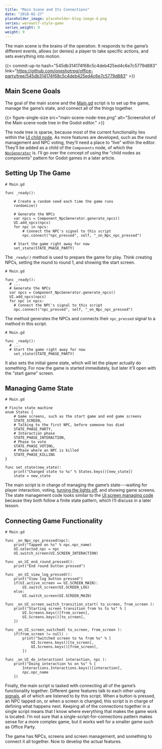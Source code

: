 ```yaml
---
title: "Main Scene and Its Connections"
date: "2018-02-27"
placeholder_image: placeholder-blog-image-4.png
series: werewolf-style-game
series_weight: 9
weight: 9
---
```


The main scene is the brains of the operation. It responds to the game’s different events, allows (or denies) a player to take specific actions, and sets everything into motion.<!--more-->

{{< commit-up-to hash="545db314174f68c5c4deb425ed4c6e7c5779d883" link="https://github.com/oneshotrpg/office-party/tree/545db314174f68c5c4deb425ed4c6e7c5779d883" >}}

## Main Scene Goals
The goal of the main scene and the [Main.gd](https://github.com/oneshotrpg/office-party/blob/545db314174f68c5c4deb425ed4c6e7c5779d883/game/Main.gd) script is to set up the game, manage the game’s state, and connect all of the things together.

{{< figure-single-size src="main-scene-node-tree.png" alt="Screenshot of the Main scene node tree in the Godot editor." >}}

The node tree is sparse, because most of the current functionality lies within the [UI child node](/tutorial/werewolf-style-game/placeholder-ui/). As more features are developed, such as the round management and NPC voting, they’ll need a place to “live” within the editor. They’ll be added as a child of the `Components` node, of which the [`NpcGenerator`](/tutorial/werewolf-style-game/npc-nodes/#npc-generator) is. I’ll go over the concept of using the "child nodes as components" pattern for Godot games in a later article.

## Setting Up The Game
```gdscript
# Main.gd

func _ready():

	# Create a random seed each time the game runs
	randomize()

	# Generate the NPCs
	var npcs = Component_NpcGenerator.generate_npcs()
	UI.add_npcs(npcs)
	for npc in npcs:
		# Connect the NPC's signal to this script
		npc.connect("npc_pressed", self, "_on_Npc_npc_pressed")

	# Start the game right away for now
	set_state(STATE_PHASE_PARTY)

```

The `_ready()` method is used to prepare the game for play. Think creating NPCs, setting the round to round 1, and showing the start screen.

```gdscript
# Main.gd

func _ready():
  # ...
  # Generate the NPCs
  var npcs = Component_NpcGenerator.generate_npcs()
  UI.add_npcs(npcs)
  for npc in npcs:
    # Connect the NPC's signal to this script
    npc.connect("npc_pressed", self, "_on_Npc_npc_pressed")

```

The method generates the NPCs and connects their `npc_pressed` signal to a method in this script.

```gdscript
# Main.gd

func _ready():
  # ...
  # Start the game right away for now
	set_state(STATE_PHASE_PARTY)
```

It also sets the initial game state, which will let the player actually do something. For now the game is started immediately, but later it'll open with the "start game" screen.

## Managing Game State
```gdscript
# Main.gd

# Finite state machine
enum States {
	# Game screens, such as the start game and end game screens
	STATE_SCREEN,
	# Talking to the first NPC, before someone has died
	STATE_PHASE_PARTY,
	# Interaction phase
	STATE_PHASE_INTERACTION,
	# Phase to vote
	STATE_PHASE_VOTING,
	# Phase where an NPC is killed
	STATE_PHASE_KILLING
}

func set_state(new_state):
	print("Changed state to %s" % States.keys()[new_state])
	state = new_state

```

The main script is in charge of managing the game’s state---waiting for player interaction, voting, [turning the lights off](/tutorial/werewolf-style-game/design-doc/#game-flow-and-mechanics), and showing game screens. The state management code looks similar to the [UI screen managing code](/tutorial/werewolf-style-game/ui-management/#defining-the-screens) because they both follow a finite state pattern, which I’ll discuss in a later lesson.

## Connecting Game Functionality
```gdscript
# Main.gd

func _on_Npc_npc_pressed(npc):
	print("Tapped on %s" % npc.npc_name)
	UI.selected_npc = npc
	UI.switch_screen(UI.SCREEN_INTERACTION)

func _on_UI_end_round_pressed():
	print("End round button pressed")

func _on_UI_view_log_pressed():
	print("View log button pressed")
	if(UI.active_screen == UI.SCREEN_MAIN):
		UI.switch_screen(UI.SCREEN_LOG)
	else:
		UI.switch_screen(UI.SCREEN_MAIN)

func _on_UI_screen_switch_transition_start( to_screen, from_screen ):
	print("Starting screen transition from %s to %s" % [
		UI.Screens.keys()[from_screen],
		UI.Screens.keys()[to_screen],
	])

func _on_UI_screen_switched( to_screen, from_screen ):
	if(from_screen != null) :
		print("Switched screen to %s from %s" % [
			UI.Screens.keys()[to_screen],
			UI.Screens.keys()[from_screen],
		])

func _on_UI_do_interaction( interaction, npc ):
	print("Doing interaction %s on %s" % [
		Interactions.Interactions.keys()[interaction],
		npc.npc_name
	])
```

Finally, the main script is tasked with connecting all of the game’s functionality together. Different game features talk to each other using [signals](http://docs.godotengine.org/en/3.0/getting_started/scripting/gdscript/gdscript_basics.html#signals), all of which are listened to by this script. When a button is pressed, an NPC tapped on, or when a screen is changed, this script is in charge of defining what happens next. Keeping all of the connections together in a single script means that I know where everything that makes the game work is located. I’m not sure that a single-script-for-connections pattern makes sense for a more complex game, but it works well for a smaller game such as Office Party.

The game has NPCs, screens and screen management, and something to connect it all together. Now to develop the actual features.
